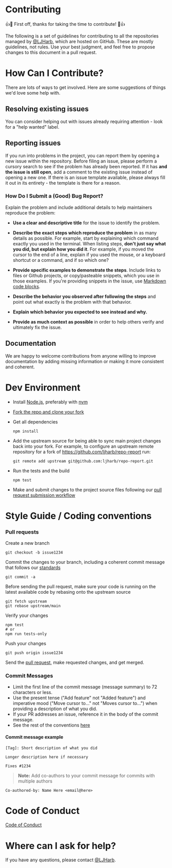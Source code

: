 # Contributing

:+1::tada: First off, thanks for taking the time to contribute! :tada::+1:

The following is a set of guidelines for contributing to all the repositories managed by [@LJHarb](https://github.com/ljharb), which are hosted on GitHub. These are mostly guidelines, not rules. Use your best judgment, and feel free to propose changes to this document in a pull request.

# How Can I Contribute?

There are lots of ways to get involved. Here are some suggestions of things we'd love some help with.

## Resolving existing issues

You can consider helping out with issues already requiring attention - look for a "help wanted" label.

## Reporting issues

If you run into problems in the project, you can report them by opening a new issue within the repository. Before filing an issue, please perform a cursory search to see if the problem has already been reported. If it has **and the issue is still open**, add a comment to the existing issue instead of opening a new one. If there is an issue template available, please always fill it out in its entirety - the template is there for a reason.

### How Do I Submit a (Good) Bug Report?

Explain the problem and include additional details to help maintainers reproduce the problem:

* **Use a clear and descriptive title** for the issue to identify the problem.

* **Describe the exact steps which reproduce the problem** in as many details as possible. For example, start by explaining which command exactly you used in the terminal. When listing steps, **don't just say what you did, but explain how you did it**. For example, if you moved the cursor to the end of a line, explain if you used the mouse, or a keyboard shortcut or a command, and if so which one?
* **Provide specific examples to demonstrate the steps**. Include links to files or Github projects, or copy/pasteable snippets, which you use in those examples. If you're providing snippets in the issue, use [Markdown code blocks](https://help.github.com/articles/markdown-basics/#multiple-lines).
* **Describe the behavior you observed after following the steps** and point out what exactly is the problem with that behavior.
* **Explain which behavior you expected to see instead and why.**
* **Provide as much context as possible** in order to help others verify and ultimately fix the issue.

## Documentation

We are happy to welcome contributions from anyone willing to improve documentation by adding missing information or making it more consistent and coherent.

# Dev Environment

* Install [Node.js](https://nodejs.org/en/), preferably with [nvm](https://github.com/nvm-sh/nvm)

* [Fork the repo and clone your fork](https://docs.github.com/en/get-started/quickstart/fork-a-repo)

* Get all dependencies
  ```
  npm install
  ```
* Add the upstream source for being able to sync main project changes back into your fork. For example, to configure an upstream remote repository for a fork of https://github.com/ljharb/repo-report run:
  ```
  git remote add upstream git@github.com:ljharb/repo-report.git
  ```
* Run the tests and the build
  ```
  npm test
  ```
* Make and submit changes to the project source files following our [pull request submission workflow](#pull-requests)

# Style Guide / Coding conventions

### Pull requests

Create a new branch

```
git checkout -b issue1234
```

Commit the changes to your branch, including a coherent commit message that follows our [standards](#commit-messages)

```
git commit -a
```

Before sending the pull request, make sure your code is running on the latest available code by rebasing onto the upstream source

```
git fetch upstream
git rebase upstream/main
```

Verify your changes

```
npm test
# or
npm run tests-only
```

Push your changes

```
git push origin issue1234
```

Send the [pull request](https://docs.github.com/en/pull-requests), make requested changes, and get merged.

### Commit Messages

* Limit the first line of the commit message (message summary) to 72 characters or less.
* Use the present tense ("Add feature" not "Added feature") and imperative mood ("Move cursor to..." not "Moves cursor to...") when providing a description of what you did.
* If your PR addresses an issue, reference it in the body of the commit message.
* See the rest of the conventions [here](https://gist.github.com/ljharb/772b0334387a4bee89af24183114b3c7)

#### Commit message example

```
[Tag]: Short description of what you did

Longer description here if necessary

Fixes #1234
```

> **Note:**  Add co-authors to your commit message for commits with multiple authors

```
Co-authored-by: Name Here <email@here>
```


# Code of Conduct
[Code of Conduct](https://github.com/ljharb/.github/blob/HEAD/CODE_OF_CONDUCT.md)

# Where can I ask for help?
If you have any questions, please contact [@LJHarb](mailto:ljharb@gmail.com).

